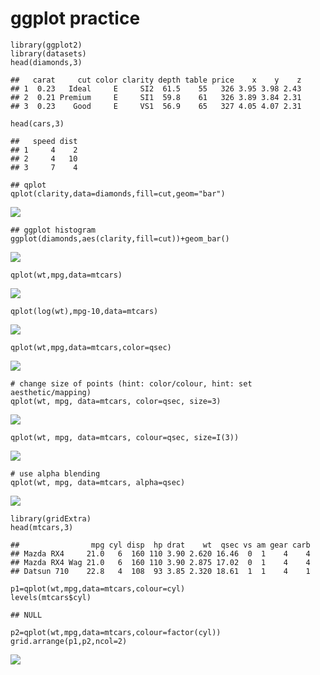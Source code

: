ggplot practice
===============

    library(ggplot2)
    library(datasets)
    head(diamonds,3)

    ##   carat     cut color clarity depth table price    x    y    z
    ## 1  0.23   Ideal     E     SI2  61.5    55   326 3.95 3.98 2.43
    ## 2  0.21 Premium     E     SI1  59.8    61   326 3.89 3.84 2.31
    ## 3  0.23    Good     E     VS1  56.9    65   327 4.05 4.07 2.31

    head(cars,3)

    ##   speed dist
    ## 1     4    2
    ## 2     4   10
    ## 3     7    4

    ## qplot
    qplot(clarity,data=diamonds,fill=cut,geom="bar")

![](ggplot_practice_files/figure-markdown_strict/unnamed-chunk-2-1.png)  

    ## ggplot histogram
    ggplot(diamonds,aes(clarity,fill=cut))+geom_bar()

![](ggplot_practice_files/figure-markdown_strict/unnamed-chunk-2-2.png)  

    qplot(wt,mpg,data=mtcars)

![](ggplot_practice_files/figure-markdown_strict/qplot-1.png)  

    qplot(log(wt),mpg-10,data=mtcars)

![](ggplot_practice_files/figure-markdown_strict/qplot-2.png)  

    qplot(wt,mpg,data=mtcars,color=qsec)

![](ggplot_practice_files/figure-markdown_strict/qplot-3.png)  

    # change size of points (hint: color/colour, hint: set aesthetic/mapping)
    qplot(wt, mpg, data=mtcars, color=qsec, size=3)

![](ggplot_practice_files/figure-markdown_strict/unnamed-chunk-3-1.png)  

    qplot(wt, mpg, data=mtcars, colour=qsec, size=I(3))

![](ggplot_practice_files/figure-markdown_strict/unnamed-chunk-3-2.png)  

    # use alpha blending
    qplot(wt, mpg, data=mtcars, alpha=qsec)

![](ggplot_practice_files/figure-markdown_strict/unnamed-chunk-3-3.png)  

    library(gridExtra)
    head(mtcars,3)

    ##                mpg cyl disp  hp drat    wt  qsec vs am gear carb
    ## Mazda RX4     21.0   6  160 110 3.90 2.620 16.46  0  1    4    4
    ## Mazda RX4 Wag 21.0   6  160 110 3.90 2.875 17.02  0  1    4    4
    ## Datsun 710    22.8   4  108  93 3.85 2.320 18.61  1  1    4    1

    p1=qplot(wt,mpg,data=mtcars,colour=cyl)
    levels(mtcars$cyl)

    ## NULL

    p2=qplot(wt,mpg,data=mtcars,colour=factor(cyl))
    grid.arrange(p1,p2,ncol=2)

![](ggplot_practice_files/figure-markdown_strict/unnamed-chunk-4-1.png)
